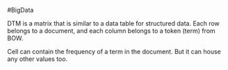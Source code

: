 #BigData 

DTM is a matrix that is similar to a data table for structured data.
Each row belongs to a document, and each column belongs to a token (term) from BOW.

Cell can contain the frequency of a term in the document. But it can house any other values too.
